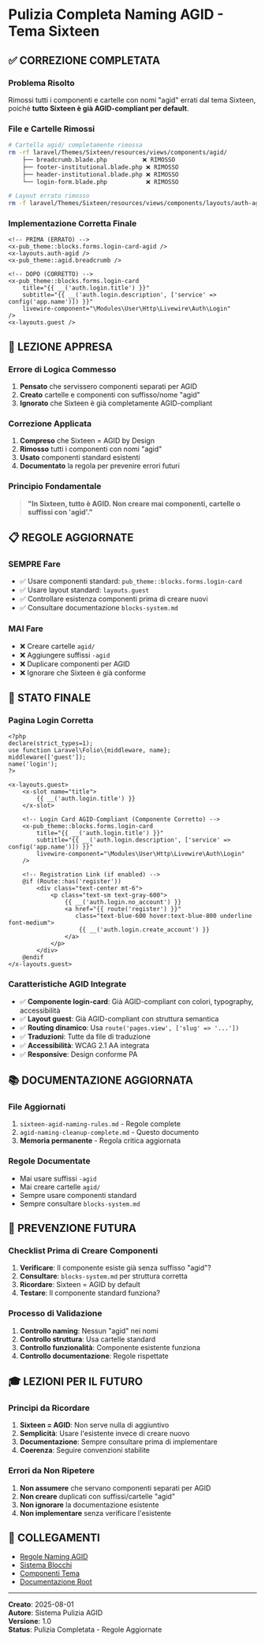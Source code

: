 # Pulizia Completa Naming AGID - Tema Sixteen

## ✅ **CORREZIONE COMPLETATA**

### **Problema Risolto**
Rimossi tutti i componenti e cartelle con nomi "agid" errati dal tema Sixteen, poiché **tutto Sixteen è già AGID-compliant per default**.

### **File e Cartelle Rimossi**
```bash
# Cartella agid/ completamente rimossa
rm -rf laravel/Themes/Sixteen/resources/views/components/agid/
    ├── breadcrumb.blade.php          ❌ RIMOSSO
    ├── footer-institutional.blade.php ❌ RIMOSSO  
    ├── header-institutional.blade.php ❌ RIMOSSO
    └── login-form.blade.php           ❌ RIMOSSO

# Layout errato rimosso
rm -f laravel/Themes/Sixteen/resources/views/components/layouts/auth-agid.blade.php ❌ RIMOSSO
```

### **Implementazione Corretta Finale**
```blade
<!-- PRIMA (ERRATO) -->
<x-pub_theme::blocks.forms.login-card-agid />
<x-layouts.auth-agid />
<x-pub_theme::agid.breadcrumb />

<!-- DOPO (CORRETTO) -->
<x-pub_theme::blocks.forms.login-card 
    title="{{ __('auth.login.title') }}"
    subtitle="{{ __('auth.login.description', ['service' => config('app.name')]) }}"
    livewire-component="\Modules\User\Http\Livewire\Auth\Login"
/>
<x-layouts.guest />
```

## 🧠 **LEZIONE APPRESA**

### **Errore di Logica Commesso**
1. **Pensato** che servissero componenti separati per AGID
2. **Creato** cartelle e componenti con suffisso/nome "agid"
3. **Ignorato** che Sixteen è già completamente AGID-compliant

### **Correzione Applicata**
1. **Compreso** che Sixteen = AGID by Design
2. **Rimosso** tutti i componenti con nomi "agid"
3. **Usato** componenti standard esistenti
4. **Documentato** la regola per prevenire errori futuri

### **Principio Fondamentale**
> **"In Sixteen, tutto è AGID. Non creare mai componenti, cartelle o suffissi con 'agid'."**

## 📋 **REGOLE AGGIORNATE**

### **SEMPRE Fare**
- ✅ Usare componenti standard: `pub_theme::blocks.forms.login-card`
- ✅ Usare layout standard: `layouts.guest`
- ✅ Controllare esistenza componenti prima di creare nuovi
- ✅ Consultare documentazione `blocks-system.md`

### **MAI Fare**
- ❌ Creare cartelle `agid/`
- ❌ Aggiungere suffissi `-agid`
- ❌ Duplicare componenti per AGID
- ❌ Ignorare che Sixteen è già conforme

## 🎯 **STATO FINALE**

### **Pagina Login Corretta**
```blade
<?php
declare(strict_types=1);
use function Laravel\Folio\{middleware, name};
middleware(['guest']);
name('login');
?>

<x-layouts.guest>
    <x-slot name="title">
        {{ __('auth.login.title') }}
    </x-slot>

    <!-- Login Card AGID-Compliant (Componente Corretto) -->
    <x-pub_theme::blocks.forms.login-card 
        title="{{ __('auth.login.title') }}"
        subtitle="{{ __('auth.login.description', ['service' => config('app.name')]) }}"
        livewire-component="\Modules\User\Http\Livewire\Auth\Login"
    />

    <!-- Registration Link (if enabled) -->
    @if (Route::has('register'))
        <div class="text-center mt-6">
            <p class="text-sm text-gray-600">
                {{ __('auth.login.no_account') }}
                <a href="{{ route('register') }}" 
                   class="text-blue-600 hover:text-blue-800 underline font-medium">
                    {{ __('auth.login.create_account') }}
                </a>
            </p>
        </div>
    @endif
</x-layouts.guest>
```

### **Caratteristiche AGID Integrate**
- ✅ **Componente login-card**: Già AGID-compliant con colori, typography, accessibilità
- ✅ **Layout guest**: Già AGID-compliant con struttura semantica
- ✅ **Routing dinamico**: Usa `route('pages.view', ['slug' => '...'])`
- ✅ **Traduzioni**: Tutte da file di traduzione
- ✅ **Accessibilità**: WCAG 2.1 AA integrata
- ✅ **Responsive**: Design conforme PA

## 📚 **DOCUMENTAZIONE AGGIORNATA**

### **File Aggiornati**
1. `sixteen-agid-naming-rules.md` - Regole complete
2. `agid-naming-cleanup-complete.md` - Questo documento
3. **Memoria permanente** - Regola critica aggiornata

### **Regole Documentate**
- Mai usare suffissi `-agid`
- Mai creare cartelle `agid/`
- Sempre usare componenti standard
- Sempre consultare `blocks-system.md`

## 🔄 **PREVENZIONE FUTURA**

### **Checklist Prima di Creare Componenti**
1. **Verificare**: Il componente esiste già senza suffisso "agid"?
2. **Consultare**: `blocks-system.md` per struttura corretta
3. **Ricordare**: Sixteen = AGID by default
4. **Testare**: Il componente standard funziona?

### **Processo di Validazione**
1. **Controllo naming**: Nessun "agid" nei nomi
2. **Controllo struttura**: Usa cartelle standard
3. **Controllo funzionalità**: Componente esistente funziona
4. **Controllo documentazione**: Regole rispettate

## 🎓 **LEZIONI PER IL FUTURO**

### **Principi da Ricordare**
1. **Sixteen = AGID**: Non serve nulla di aggiuntivo
2. **Semplicità**: Usare l'esistente invece di creare nuovo
3. **Documentazione**: Sempre consultare prima di implementare
4. **Coerenza**: Seguire convenzioni stabilite

### **Errori da Non Ripetere**
1. **Non assumere** che servano componenti separati per AGID
2. **Non creare** duplicati con suffissi/cartelle "agid"
3. **Non ignorare** la documentazione esistente
4. **Non implementare** senza verificare l'esistente

## 🔗 **COLLEGAMENTI**

- [Regole Naming AGID](./sixteen-agid-naming-rules.md)
- [Sistema Blocchi](./blocks-system.md)
- [Componenti Tema](./components.md)
- [Documentazione Root](../../../docs/agid-compliance.md)

---

**Creato**: 2025-08-01  
**Autore**: Sistema Pulizia AGID  
**Versione**: 1.0  
**Status**: Pulizia Completata - Regole Aggiornate
